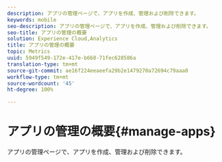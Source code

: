 ```yaml
---
description: アプリの管理ページで、アプリを作成、管理および削除できます。
keywords: mobile
seo-description: アプリの管理ページで、アプリを作成、管理および削除できます。
seo-title: アプリの管理の概要
solution: Experience Cloud,Analytics
title: アプリの管理の概要
topic: Metrics
uuid: 5949f549-172e-417e-b668-71fec628586a
translation-type: tm+mt
source-git-commit: ae16f224eeaeefa29b2e1479270a72694c79aaa0
workflow-type: tm+mt
source-wordcount: '45'
ht-degree: 100%

---
```



# アプリの管理の概要{#manage-apps}

アプリの管理ページで、アプリを作成、管理および削除できます。
